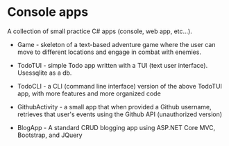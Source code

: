 # Console apps

A collection of small practice C# apps (console, web app, etc...).

- Game - skeleton of a text-based adventure game where the user can move to different locations and engage in combat with enemies.

- TodoTUI - simple Todo app written with a TUI (text user interface). Usessqlite as a db.

- TodoCLI - a CLI (command line interface) version of the above TodoTUI app, with more features and more organized code

- GithubActivity - a small app that when provided a Github username, retrieves that user's events using the Github API (unauthorized version)

- BlogApp - A standard CRUD blogging app using ASP.NET Core MVC, Bootstrap, and JQuery
